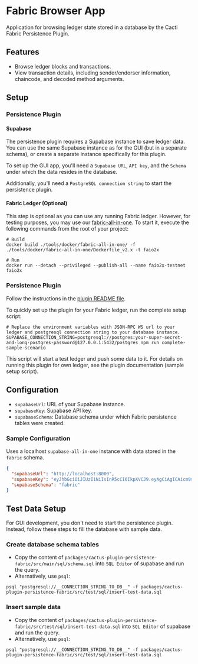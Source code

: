 # Fabric Browser App

Application for browsing ledger state stored in a database by the Cacti Fabric Persistence Plugin.

## Features

- Browse ledger blocks and transactions.
- View transaction details, including sender/endorser information, chaincode, and decoded method arguments.

## Setup

### Persistence Plugin

#### Supabase

The persistence plugin requires a Supabase instance to save ledger data. You can use the same Supabase instance as for the GUI (but in a separate schema), or create a separate instance specifically for this plugin.

To set up the GUI app, you'll need a `Supabase URL`, `API key`, and the `Schema` under which the data resides in the database.

Additionally, you'll need a `PostgreSQL connection string` to start the persistence plugin.

#### Fabric Ledger (Optional)

This step is optional as you can use any running Fabric ledger. However, for testing purposes, you may use our [fabric-all-in-one](../../../../tools/docker/fabric-all-in-one/README.md). To start it, execute the following commands from the root of your project:

```shell
# Build
docker build ./tools/docker/fabric-all-in-one/ -f ./tools/docker/fabric-all-in-one/Dockerfile_v2.x -t faio2x

# Run
docker run --detach --privileged --publish-all --name faio2x-testnet faio2x
```

### Persistence Plugin

Follow the instructions in the [plugin README file](../../../../packages/cactus-plugin-persistence-fabric/README.md).

To quickly set up the plugin for your Fabric ledger, run the complete setup script:

```shell
# Replace the environment variables with JSON-RPC WS url to your ledger and postgresql connection string to your database instance.
SUPABASE_CONNECTION_STRING=postgresql://postgres:your-super-secret-and-long-postgres-password@127.0.0.1:5432/postgres npm run complete-sample-scenario
```

This script will start a test ledger and push some data to it. For details on running this plugin for own ledger, see the plugin documentation (sample setup script).

## Configuration

- `supabaseUrl`: URL of your Supabase instance.
- `supabaseKey`: Supabase API key.
- `supabaseSchema`: Database schema under which Fabric persistence tables were created.

### Sample Configuration

Uses a localhost `supabase-all-in-one` instance with data stored in the `fabric` schema.

```json
{
  "supabaseUrl": "http://localhost:8000",
  "supabaseKey": "eyJhbGciOiJIUzI1NiIsInR5cCI6IkpXVCJ9.eyAgCiAgICAicm9sZSI6ICJhbm9uIiwKICAgICJpc3MiOiAic3VwYWJhc2UtZGVtbyIsCiAgICAiaWF0IjogMTY0MTc2OTIwMCwKICAgICJleHAiOiAxNzk5NTM1NjAwCn0.dc_X5iR_VP_qT0zsiyj_I_OZ2T9FtRU2BBNWN8Bu4GE",
  "supabaseSchema": "fabric"
}
```

## Test Data Setup

For GUI development, you don't need to start the persistence plugin. Instead, follow these steps to fill the database with sample data.

### Create database schema tables

- Copy the content of `packages/cactus-plugin-persistence-fabric/src/main/sql/schema.sql` into `SQL Editor` of supabase and run the query.
- Alternatively, use `psql`:

```shell
psql "postgresql://__CONNECTION_STRING_TO_DB__" -f packages/cactus-plugin-persistence-fabric/src/test/sql/insert-test-data.sql
```

### Insert sample data

- Copy the content of `packages/cactus-plugin-persistence-fabric/src/test/sql/insert-test-data.sql` into `SQL Editor` of supabase and run the query.
- Alternatively, use `psql`:

```shell
psql "postgresql://__CONNECTION_STRING_TO_DB__" -f packages/cactus-plugin-persistence-fabric/src/test/sql/insert-test-data.sql
```
